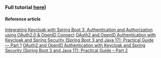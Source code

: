 ### Full tutorial [here](https://reflective-attraction-460.notion.site/SpringBoot-Integration-with-Keycloak-16efbe17ae7480948d22f66a7afcf616))

#### Reference article
[Integrating Keycloak with Spring Boot 3: Authentication and Authorization using OAuth2.0 & OpenID Connect](https://levelup.gitconnected.com/integrating-keycloak-with-spring-boot-3-authentication-and-authorization-using-oauth2-0-6d3a2376f672)
[OAuth2 and OpenID Authentication with Keycloak and Spring Security (Spring Boot 3 and Java 17): Practical Guide — Part 1](https://medium.com/@adnenehamdouni/oauth2-and-openid-authentication-with-keycloak-and-spring-security-spring-boot-3-and-java-17-58e7521847c9)
[OAuth2 and OpenID Authentication with Keycloak and Spring Security (Spring Boot 3 and Java 17): Practical Guide – Part 2](https://medium.com/@adnenehamdouni/impl%C3%A9mentation-de-lauthentification-oauth2-et-openid-avec-keycloak-et-spring-security-un-guide-6b7f64fc8516)
